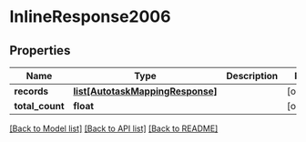 # InlineResponse2006

## Properties
Name | Type | Description | Notes
------------ | ------------- | ------------- | -------------
**records** | [**list[AutotaskMappingResponse]**](AutotaskMappingResponse.md) |  | [optional] 
**total_count** | **float** |  | [optional] 

[[Back to Model list]](../README.md#documentation-for-models) [[Back to API list]](../README.md#documentation-for-api-endpoints) [[Back to README]](../README.md)

